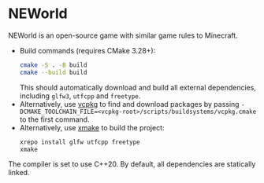 # NEWorld

NEWorld is an open-source game with similar game rules to Minecraft.  

* Build commands (requires CMake 3.28+):
  ```sh
  cmake -S . -B build
  cmake --build build
  ```
  This should automatically download and build all external dependencies, including `glfw3`, `utfcpp` and `freetype`.
* Alternatively, use [vcpkg](https://learn.microsoft.com/en-us/vcpkg/) to find and download packages by passing `-DCMAKE_TOOLCHAIN_FILE=<vcpkg-root>/scripts/buildsystems/vcpkg.cmake` to the first command.
* Alternatively, use [xmake](https://xmake.io/) to build the project:
  ```sh
  xrepo install glfw utfcpp freetype
  xmake
  ```

The compiler is set to use C++20. By default, all dependencies are statically linked.
